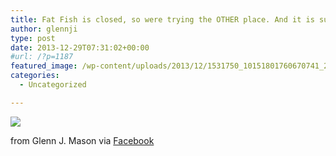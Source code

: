 ```yaml
---
title: Fat Fish is closed, so were trying the OTHER place. And it is sustainable! Cool!
author: glennji
type: post
date: 2013-12-29T07:31:02+00:00
#url: /?p=1187
featured_image: /wp-content/uploads/2013/12/1531750_10151801760670741_2005266821_n.jpg
categories:
  - Uncategorized

---
```

<div>
  <img src='/wp-content/uploads/2013/12/1531750_10151801760670741_2005266821_n.jpg' style='max-width:600px;' /></p> 
  
  <div>
    from Glenn J. Mason via <a href="https://www.facebook.com/photo.php?fbid=10151801760670741&#038;set=a.10150907445480741.408542.551785740&#038;type=1">Facebook</a>
  </div>
</div>
